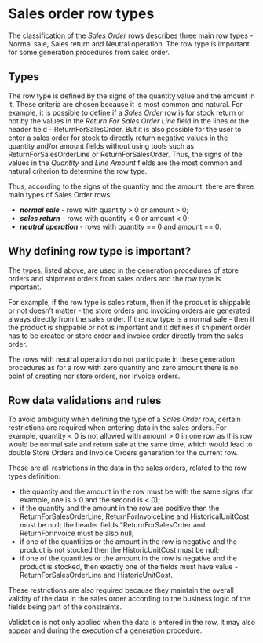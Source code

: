# Sales order row types

The classification of the *Sales Order* rows describes three main row types - Normal sale, Sales return and Neutral operation. The row type is important for some generation procedures from sales order.

## Types

The row type is defined by the signs of the quantity value and the amount in it. These criteria are chosen because it is most common and natural. For example, it is possible to define if a *Sales Order* row is for stock return or not by the values in the *Return For Sales Order Line* field in the lines or the header field - ReturnForSalesOrder. But it is also possible for the user to enter a sales order for stock to directly return negative values in the quantity and/or amount fields without using tools such as ReturnForSalesOrderLine or ReturnForSalesOrder. Thus, the signs of the values in the *Quantity* and *Line Amount* fields are the most common and natural criterion to determine the row type.
 
Thus, according to the signs of the quantity and the amount, there are three main types of Sales Order rows:
 
- ***normal sale*** - rows with quantity > 0 or amount > 0;
- ***sales return*** - rows with quantity < 0 or amount < 0;
- ***neutral operation*** - rows with quantity == 0 and amount == 0.

## Why defining row type is important?

The types, listed above, are used in the generation procedures of store orders and shipment orders from sales orders and the row type is important.
 
For example, if the row type is sales return, then if the product is shippable or not doesn’t matter - the store orders and invoicing orders are generated always directly from the sales order. If the row type is a normal sale - then if the product is shippable or not is important and it defines if shipment order has to be created or store order and invoice order directly from the sales order.
 
The rows with neutral operation do not participate in these generation procedures as for a row with zero quantity and zero amount there is no point of creating nor store orders, nor invoice orders.
 
## Row data validations and rules

To avoid ambiguity when defining the type of a *Sales Order* row, certain restrictions are required when entering data in the sales orders. For example, quantity < 0 is not allowed with amount > 0 in one row as this row would be normal sale and return sale at the same time, which would lead to double Store Orders and Invoice Orders generation for the current row.
 
These are all restrictions in the data in the sales orders, related to the row types definition:
 
- the quantity and the amount in the row must be with the same signs (for example, one is > 0 and the second is < 0);
- if the quantity and the amount in the row are positive then the ReturnForSalesOrderLine, ReturnForInvoiceLine and HistoricalUnitCost must be null; the header fields "ReturnForSalesOrder and ReturnForInvoice must be also null;
- if one of the quantities or the amount in the row is negative and the product is not stocked then the HistoricUnitCost must be null;
- if one of the quantities or the amount in the row is negative and the product is stocked, then exactly one of the fields must have value - ReturnForSalesOrderLine and HistoricUnitCost.

These restrictions are also required because they maintain the overall validity of the data in the sales order according to the business logic of the fields being part of the constraints.
 
Validation is not only applied when the data is entered in the row, it may also appear and during the execution of a generation procedure.

